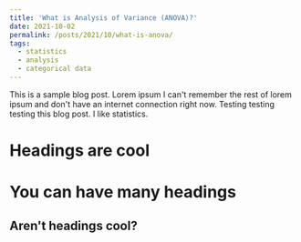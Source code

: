 ```yaml
---
title: 'What is Analysis of Variance (ANOVA)?'
date: 2021-10-02
permalink: /posts/2021/10/what-is-anova/
tags:
  - statistics
  - analysis
  - categorical data
---
```


This is a sample blog post. Lorem ipsum I can't remember the rest of lorem ipsum and don't have an internet connection right now. Testing testing testing this blog post. I like statistics.

Headings are cool
======

You can have many headings
======

Aren't headings cool?
------
